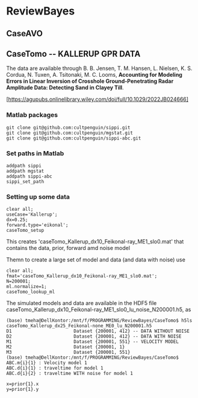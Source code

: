 # ReviewBayes

## CaseAVO


## CaseTomo -- KALLERUP GPR DATA
The data are available through 
B. B. Jensen, T. M. Hansen, L. Nielsen, K. S. Cordua, N. Tuxen, A. Tsitonaki, M. C. Looms, <b>Accounting for Modeling Errors in Linear Inversion of Crosshole Ground-Penetrating Radar Amplitude Data: Detecting Sand in Clayey Till</b>.

[https://agupubs.onlinelibrary.wiley.com/doi/full/10.1029/2022JB024666]

### Matlab packages

    git clone git@github.com:cultpenguin/sippi.git
    git clone git@github.com:cultpenguin/mgstat.git
    git clone git@github.com:cultpenguin/sippi-abc.git
  
### Set paths in Matlab

    addpath sippi
    addpath mgstat
    addpath sippi-abc
    sippi_set_path
    
    


### Setting up some data

    clear all;
    useCase='Kallerup';
    dx=0.25;
    forward.type='eikonal';
    caseTomo_setup

This creates 'caseTomo_Kallerup_dx10_Feikonal-ray_ME1_slo0.mat' that contains the data, prior, forward amd noise model

Themn to create a large set of model and data (and data with noise) use 

    clear all;
    fmat='caseTomo_Kallerup_dx10_Feikonal-ray_ME1_slo0.mat';
    N=200001;
    ml.normalize=1;
    caseTomo_lookup_ml       
    
The simulated models and data are available in the HDF5 file
caseTomo_Kallerup_dx10_Feikonal-ray_ME1_slo0_lu_noise_N200001.h5, as

    (base) tmeha@DellKontor:/mnt/f/PROGRAMMING/ReviewBayes/CaseTomo$ h5ls caseTomo_Kallerup_dx25_Feikonal-none_ME0_lu_N200001.h5
    D1                       Dataset {200001, 412} -- DATA WITHOUT NOISE
    D2                       Dataset {200001, 412} -- DATA WITH NOISE
    M1                       Dataset {200001, 551} -- VELOCITY MODEL
    M2                       Dataset {200001, 1}
    M3                       Dataset {200001, 551}
    (base) tmeha@DellKontor:/mnt/f/PROGRAMMING/ReviewBayes/CaseTomo$      
    ABC.m{i}{1} : Velocity model 1
    ABC.d{i}{1} : traveltime for model 1
    ABC.d{i}{2} : traveltime WITH noise for model 1
    
    x=prior{1}.x
    y=prior{1}.y


    
   
    
    

  
